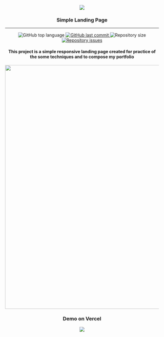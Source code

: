 <div align="center">
    <img src="https://i.ibb.co/D1R5YYT/Group.png" />
</div>

<h3 align="center">Simple Landing Page</h3>

---

<p align="center">

<img alt="GitHub top language" src="https://img.shields.io/github/languages/top/victorguirra/fylo_website">

<a href="https://github.com/victorguirra/fylo_website/commits/master">
    <img alt="GitHub last commit" src="https://img.shields.io/github/last-commit/victorguirra/fylo_website">
</a>

<img alt="Repository size" src="https://img.shields.io/github/repo-size/victorguirra/fylo_website">

<a href="https://github.com/victorguirra/fylo_website/issues">
    <img alt="Repository issues" src="https://img.shields.io/github/issues/victorguirra/fylo_website">
</a>

</p>

<h4 align="center">
    This project is a simple responsive landing page created for practice of the some techniques and to compose my portfolio
</h4>

<div align="center">
    <img src="https://i.ibb.co/FB8zdVK/third.png" width="800"/>
</div>

<div align="center">
    <h3>Demo on Vercel</h3>
    <a href="https://fylo-website-rust.vercel.app/" target="blank">
        <img src="https://i.ibb.co/kmJ3bwB/Group-1.png" />
    </a>
</div>